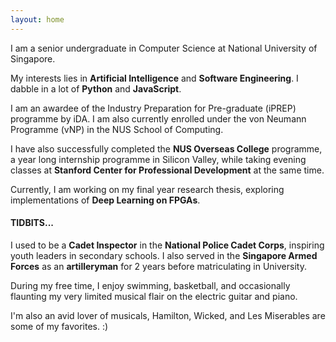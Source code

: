 ```yaml
---
layout: home
---
```


I am a senior undergraduate in Computer Science at National University of
Singapore.

My interests lies in **Artificial Intelligence** and **Software Engineering**.
I dabble in a lot of **Python** and **JavaScript**.

I am an awardee of the Industry Preparation for Pre-graduate (iPREP)
programme by iDA. I am also currently enrolled under the von Neumann
Programme (vNP) in the NUS School of Computing.

I have also successfully completed the **NUS Overseas College** programme, a
year long internship programme in Silicon Valley, while taking evening
classes at **Stanford Center for Professional Development** at the same time.

Currently, I am working on my final year research thesis, exploring
implementations of **Deep Learning on FPGAs**.

#### TIDBITS...

I used to be a **Cadet Inspector** in the **National Police Cadet Corps**,
inspiring youth leaders in secondary schools. I also served in the **Singapore
Armed Forces** as an **artilleryman** for 2 years before matriculating in
University.

During my free time, I enjoy swimming, basketball, and occasionally flaunting
my very limited musical flair on the electric guitar and piano.

I'm also an avid lover of musicals, Hamilton, Wicked, and Les Miserables are
some of my favorites. :)
